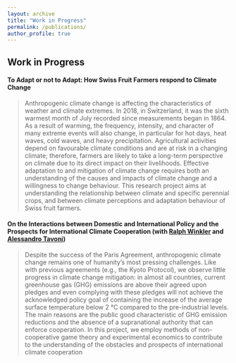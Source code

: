 ```yaml
---
layout: archive
title: "Work in Progress"
permalink: /publications/
author_profile: true
---
```


## Work in Progress
#### To Adapt or not to Adapt: How Swiss Fruit Farmers respond to Climate Change

<blockquote>
  <p>
   Anthropogenic climate change is affecting the characteristics of weather and climate extremes. In 2018, in Switzerland, it was the sixth warmest month of July recorded since measurements began in 1864. As a result of warming, the frequency, intensity, and character of many extreme events will also change, in particular for hot days, heat waves, cold waves, and heavy precipitation. Agricultural activities depend on favourable climate conditions and are at risk in a changing climate; therefore, farmers are likely to take a long-term perspective on climate due to its direct impact on their livelihoods. Effective adaptation to and mitigation of climate change requires both an understanding of the causes and impacts of climate change and a willingness to change behaviour. This research project aims at understanding the relationship between climate and specific perennial crops, and between climate perceptions and adaptation behaviour of Swiss fruit farmers.
  </p>
</blockquote>

####  On the Interactions between Domestic and International Policy and the Prospects for International Climate Cooperation (with <a href="http://www.ralph-winkler.de">Ralph Winkler</a> and <a href="https://www.unibo.it/sitoweb/alessandro.tavoni2/en">Alessandro Tavoni</a>)

<blockquote>
  <p>
   Despite the success of the Paris Agreement, anthropogenic climate change remains one of humanity’s most pressing challenges. Like with previous agreements (e.g., the Kyoto Protocol), we observe little progress in climate change mitigation: in almost all countries, current greenhouse gas (GHG) emissions are above their agreed upon pledges and even complying with these pledges will not achieve the acknowledged policy goal of containing the increase of the average surface temperature below 2 °C compared to the pre-industrial levels. The main reasons are the public good characteristic of GHG emission reductions and the absence of a supranational authority that can enforce cooperation. In this project, we employ methods of non-cooperative game theory and experimental economics to contribute to the understanding of the obstacles and prospects of international climate cooperation
  </p>

